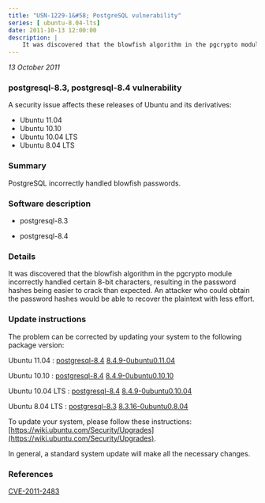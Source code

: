 ```yaml
---
title: "USN-1229-1&#58; PostgreSQL vulnerability"
series: [ ubuntu-8.04-lts]
date: 2011-10-13 12:00:00
description: |
    It was discovered that the blowfish algorithm in the pgcrypto module incorrectly handled certain 8-bit characters, resulting in the password hashes being easier to crack than expected. An attacker who could obtain the password hashes would be able to recover the plaintext with less effort. 
--- 
```

 
 

*13 October 2011*

### postgresql-8.3, postgresql-8.4 vulnerability

A security issue affects these releases of Ubuntu and its derivatives:

* Ubuntu 11.04
* Ubuntu 10.10
* Ubuntu 10.04 LTS
* Ubuntu 8.04 LTS

### Summary

PostgreSQL incorrectly handled blowfish passwords. 

### Software description

* postgresql-8.3 

* postgresql-8.4 

### Details

It was discovered that the blowfish algorithm in the pgcrypto module incorrectly handled certain 8-bit characters, resulting in the password hashes being easier to crack than expected. An attacker who could obtain the password hashes would be able to recover the plaintext with less effort. 

### Update instructions

The problem can be corrected by updating your system to the following package version:

Ubuntu 11.04
 : [postgresql-8.4](https://launchpad.net/ubuntu/+source/postgresql-8.4) <span> [8.4.9-0ubuntu0.11.04](https://launchpad.net/ubuntu/+source/postgresql-8.4/8.4.9-0ubuntu0.11.04) </span> 

Ubuntu 10.10
 : [postgresql-8.4](https://launchpad.net/ubuntu/+source/postgresql-8.4) <span> [8.4.9-0ubuntu0.10.10](https://launchpad.net/ubuntu/+source/postgresql-8.4/8.4.9-0ubuntu0.10.10) </span> 

Ubuntu 10.04 LTS
 : [postgresql-8.4](https://launchpad.net/ubuntu/+source/postgresql-8.4) <span> [8.4.9-0ubuntu0.10.04](https://launchpad.net/ubuntu/+source/postgresql-8.4/8.4.9-0ubuntu0.10.04) </span> 

Ubuntu 8.04 LTS
 : [postgresql-8.3](https://launchpad.net/ubuntu/+source/postgresql-8.3) <span> [8.3.16-0ubuntu0.8.04](https://launchpad.net/ubuntu/+source/postgresql-8.3/8.3.16-0ubuntu0.8.04) </span> 

To update your system, please follow these instructions: [https://wiki.ubuntu.com/Security/Upgrades](https://wiki.ubuntu.com/Security/Upgrades).

In general, a standard system update will make all the necessary changes. 

### References

 
 [CVE-2011-2483](http://people.ubuntu.com/~ubuntu-security/cve/CVE-2011-2483)
 

